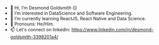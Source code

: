 - 👋 Hi, I’m Desmond Goldsmith 😉
- 👀 I’m interested in DataScience and Software Engineering.
- 🌱 I’m currently learning ReactJS, React Native and Data Science.
- 👦 Pronouns: He/Him.
- 📫 Let's connect on linkedIn: https://www.linkedin.com/in/desmond-goldsmith-3398201a4/

<!---
Desmondgoldsmith/Desmondgoldsmith is a ✨ special ✨ repository because its `README.md` (this file) appears on your GitHub profile.
You can click the Preview link to take a look at your changes.
--->
